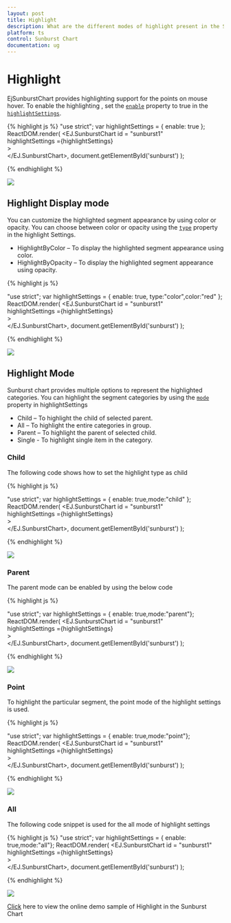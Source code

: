 ```yaml
---
layout: post
title: Highlight
description: What are the different modes of highlight present in the Sunburst Chart
platform: ts
control: Sunburst Chart
documentation: ug
---
```


# Highlight 
EjSunburstChart provides highlighting support for the points on mouse hover. To enable the highlighting , set the [`enable`](../api/ejsunburstchart#members:highlightsettings-enable) property to true in the [`highlightSettings`](../api/ejsunburstchart#members:highlightsettings). 

{% highlight js %}
"use strict";
 var highlightSettings = { enable: true };
 ReactDOM.render(
    <EJ.SunburstChart id = "sunburst1"      
    highlightSettings ={highlightSettings}    
    >                  
    </EJ.SunburstChart>,
          document.getElementById('sunburst')
);

{% endhighlight %}

![](/js/SunburstChart/Highlight_images/Highlight_img1.png)

 
## Highlight Display mode

 You can customize the highlighted segment appearance by using color or opacity. You can choose between color or opacity using the [`type`](../api/ejsunburstchart#members:highlightsettings-type) property in the highlight Settings.

*	HighlightByColor – To display the highlighted segment appearance using color.
*	HighlightByOpacity – To display the highlighted segment appearance using opacity.

{% highlight js %}

"use strict";
 var highlightSettings = { enable: true, type:"color",color:"red" };
 ReactDOM.render(
    <EJ.SunburstChart id = "sunburst1"      
    highlightSettings ={highlightSettings}    
    >                  
    </EJ.SunburstChart>,
          document.getElementById('sunburst')
);



 {% endhighlight %}

![](/js/SunburstChart/Highlight_images/Highlight_img2.png)

## Highlight Mode

Sunburst chart provides multiple options to represent the highlighted categories. You can highlight the segment categories by using the [`mode`](../api/ejsunburstchart#members:highlightsettings-mode) property in highlightSettings

*	Child – To highlight the child of selected parent.
*	All – To highlight the entire categories in group.
*	Parent – To highlight the parent of selected child.
*	Single - To highlight single item in the category.

### Child

The following code shows how to set the highlight type as child 

{% highlight js %}

"use strict";
 var highlightSettings = { enable: true,mode:"child" };
 ReactDOM.render(
    <EJ.SunburstChart id = "sunburst1"      
    highlightSettings ={highlightSettings}    
    >                  
    </EJ.SunburstChart>,
          document.getElementById('sunburst')
);

{% endhighlight %}

![](/js/SunburstChart/Highlight_images/Highlight_img3.png)
 
### Parent

The parent mode can be enabled by using the below code 

{% highlight js %}

"use strict";
 var highlightSettings = { enable: true,mode:"parent"};
 ReactDOM.render(
    <EJ.SunburstChart id = "sunburst1"      
    highlightSettings ={highlightSettings}    
    >                  
    </EJ.SunburstChart>,
          document.getElementById('sunburst')
);

{% endhighlight %}

![](/js/SunburstChart/Highlight_images/Highlight_img4.png)
 
### Point

To highlight the particular segment, the point mode of the highlight settings is used.

{% highlight js %}

"use strict";
 var highlightSettings = { enable: true,mode:"point"};
 ReactDOM.render(
    <EJ.SunburstChart id = "sunburst1"      
    highlightSettings ={highlightSettings}    
    >                  
    </EJ.SunburstChart>,
          document.getElementById('sunburst')
);

 {% endhighlight %}

![](/js/SunburstChart/Highlight_images/Highlight_img5.png)
 
### All

The following code snippet is used for the all mode of highlight settings

{% highlight js %}
"use strict";
var highlightSettings = { enable: true,mode:"all"};
ReactDOM.render(
    <EJ.SunburstChart id = "sunburst1"      
    highlightSettings ={highlightSettings}    
    >                  
    </EJ.SunburstChart>,
          document.getElementById('sunburst')
);



{% endhighlight %}

![](/js/SunburstChart/Highlight_images/Highlight_img6.png)

[Click](https://ej2.syncfusion.com/home/#!/bootstrap/sunburst/selection) here to view the online demo sample of Highlight  in  the Sunburst Chart
